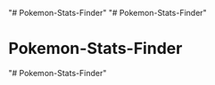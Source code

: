 "# Pokemon-Stats-Finder" 
"# Pokemon-Stats-Finder" 
# Pokemon-Stats-Finder
"# Pokemon-Stats-Finder" 
